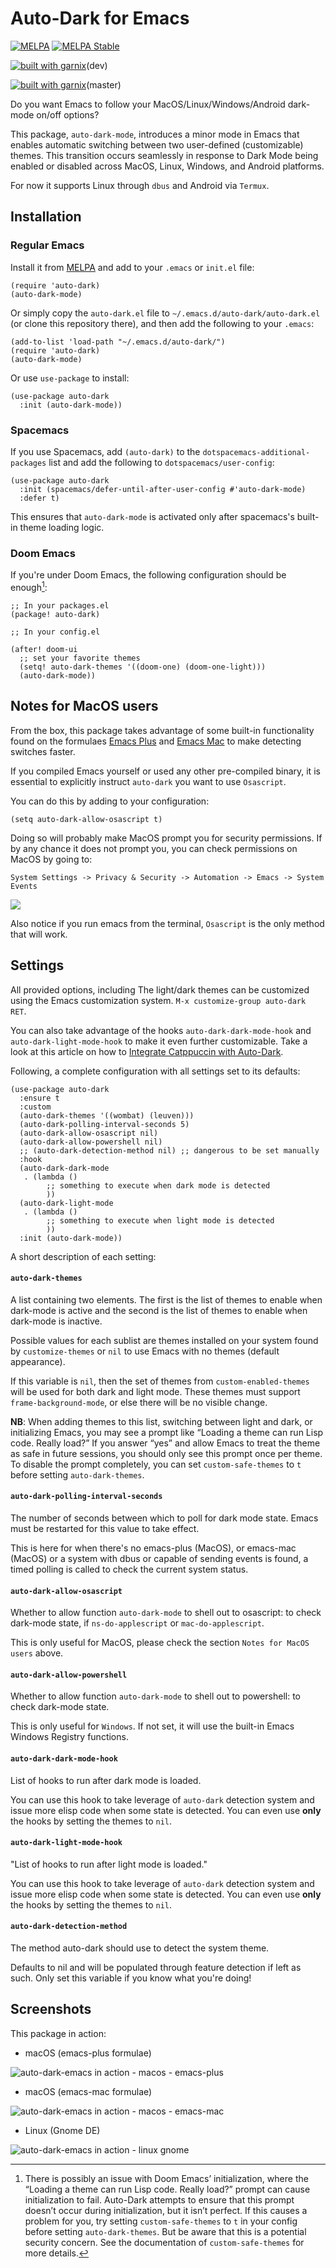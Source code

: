 # Auto-Dark for Emacs


[![MELPA](https://melpa.org/packages/auto-dark-badge.svg)](https://melpa.org/#/auto-dark)
[![MELPA Stable](https://stable.melpa.org/packages/auto-dark-badge.svg)](https://stable.melpa.org/#/auto-dark)

[![built with garnix](https://img.shields.io/endpoint.svg?url=https%3A%2F%2Fgarnix.io%2Fapi%2Fbadges%2FLionyxML%2Fauto-dark-emacs%3Fbranch%3Ddevelopment)](https://garnix.io/repo/LionyxML/auto-dark-emacs)(dev)

[![built with garnix](https://img.shields.io/endpoint.svg?url=https%3A%2F%2Fgarnix.io%2Fapi%2Fbadges%2FLionyxML%2Fauto-dark-emacs)](https://garnix.io/repo/LionyxML/auto-dark-emacs)(master)

Do you want Emacs to follow your MacOS/Linux/Windows/Android dark-mode on/off
options?


This package, `auto-dark-mode`, introduces a minor mode in Emacs that
enables automatic switching between two user-defined (customizable)
themes. This transition occurs seamlessly in response to Dark Mode
being enabled or disabled across MacOS, Linux, Windows, and Android
platforms.


For now it supports Linux through `dbus` and Android via `Termux`.


## Installation

### Regular Emacs

Install it from [MELPA](https://melpa.org/#/auto-dark) and add to your
`.emacs` or `init.el` file:


```emacs-lisp
(require 'auto-dark)
(auto-dark-mode)
```


Or simply copy the `auto-dark.el` file to
`~/.emacs.d/auto-dark/auto-dark.el` (or clone this repository there),
and then add the following to your `.emacs`:


```emacs-lisp
(add-to-list 'load-path "~/.emacs.d/auto-dark/")
(require 'auto-dark)
(auto-dark-mode)
```

Or use `use-package` to install:


```emacs-lisp
(use-package auto-dark
  :init (auto-dark-mode))
```


### Spacemacs

If you use Spacemacs, add `(auto-dark)` to the
`dotspacemacs-additional-packages` list and add the following to
`dotspacemacs/user-config`:


```emacs-lisp
(use-package auto-dark
  :init (spacemacs/defer-until-after-user-config #'auto-dark-mode)
  :defer t)
```

This ensures that `auto-dark-mode` is activated only after spacemacs's
built-in theme loading logic.


### Doom Emacs

If you're under Doom Emacs, the following configuration should be
enough[^1]:

[^1]: There is possibly an issue with Doom Emacs’ initialization, where the
“Loading a theme can run Lisp code. Really load?” prompt can cause
initialization to fail. Auto-Dark attempts to ensure that this prompt doesn’t
occur during initialization, but it isn’t perfect. If this causes a problem for
you, try setting `custom-safe-themes` to `t` in your config before setting
`auto-dark-themes`. But be aware that this is a potential security concern. See
the documentation of `custom-safe-themes` for more details.

```emacs-lisp
;; In your packages.el
(package! auto-dark)

;; In your config.el

(after! doom-ui
  ;; set your favorite themes
  (setq! auto-dark-themes '((doom-one) (doom-one-light)))
  (auto-dark-mode))
```


## Notes for MacOS users

From the box, this package takes advantage of some built-in functionality found
on the formulaes [Emacs Plus](https://github.com/d12frosted/homebrew-emacs-plus)
and [Emacs Mac](https://github.com/railwaycat/homebrew-emacsmacport?tab=readme-ov-file)
to make detecting switches faster.


If you compiled Emacs yourself or used any other pre-compiled binary,
it is essential to explicitly instruct `auto-dark` you want to use
`Osascript`.


You can do this by adding to your configuration:


```emacs-lisp
(setq auto-dark-allow-osascript t)
```


Doing so will probably make MacOS prompt you for security permissions.
If by any chance it does not prompt you, you can check permissions on MacOS
by going to:


```
System Settings -> Privacy & Security -> Automation -> Emacs -> System Events
```
![](https://github.com/user-attachments/assets/dd45a58f-b417-4255-8339-af7221ba8790)


Also notice if you run emacs from  the terminal, `Osascript` is the only method that
will work.


## Settings

All provided options, including The light/dark themes can be
customized using the Emacs customization system. `M-x customize-group auto-dark RET`.


You can also take advantage of the hooks `auto-dark-dark-mode-hook`
and `auto-dark-light-mode-hook` to make it even further
customizable. Take a look at this article on how to [Integrate
Catppuccin with
Auto-Dark](https://www.rahuljuliato.com/posts/auto-dark-catppuccin).


Following, a complete configuration with all settings set to its defaults:

```emacs-lisp
(use-package auto-dark
  :ensure t
  :custom
  (auto-dark-themes '((wombat) (leuven)))
  (auto-dark-polling-interval-seconds 5)
  (auto-dark-allow-osascript nil)
  (auto-dark-allow-powershell nil)
  ;; (auto-dark-detection-method nil) ;; dangerous to be set manually
  :hook
  (auto-dark-dark-mode
   . (lambda ()
        ;; something to execute when dark mode is detected
        ))
  (auto-dark-light-mode
   . (lambda ()
        ;; something to execute when light mode is detected
        ))
  :init (auto-dark-mode))
```


A short description of each setting:


#### `auto-dark-themes`

A list containing two elements. The first is the list of themes to enable when
dark-mode is active and the second is the list of themes to enable when
dark-mode is inactive.


Possible values for each sublist are themes installed on your system found by
`customize-themes` or `nil` to use Emacs with no themes (default appearance).


If this variable is `nil`, then the set of themes from `custom-enabled-themes`
will be used for both dark and light mode. These themes must support
`frame-background-mode`, or else there will be no visible change.


**NB**: When adding themes to this list, switching between light and dark, or
initializing Emacs, you may see a prompt like “Loading a theme can run Lisp
code. Really load?” If you answer “yes” and allow Emacs to treat the theme as
safe in future sessions, you should only see this prompt once per theme. To
disable the prompt completely, you can set `custom-safe-themes` to `t` before
setting `auto-dark-themes`.


#### `auto-dark-polling-interval-seconds`

The number of seconds between which to poll for dark mode state.
Emacs must be restarted for this value to take effect.


This is here for when there's no emacs-plus (MacOS), or emacs-mac
(MacOS) or a system with dbus or capable of sending events is found, a
timed polling is called to check the current system status.


#### `auto-dark-allow-osascript`

Whether to allow function `auto-dark-mode` to shell out to osascript:
to check dark-mode state, if `ns-do-applescript` or `mac-do-applescript`.


This is only useful for MacOS, please check the section `Notes for
MacOS users` above.


#### `auto-dark-allow-powershell`

Whether to allow function `auto-dark-mode` to shell out to powershell:
to check dark-mode state.


This is only useful for `Windows`. If not set, it will use the built-in Emacs
Windows Registry functions.


#### `auto-dark-dark-mode-hook`

List of hooks to run after dark mode is loaded.


You can use this hook to take leverage of `auto-dark` detection system and
issue more elisp code when some state is detected. You can even use **only** the
hooks by setting the themes to `nil`.


#### `auto-dark-light-mode-hook`

"List of hooks to run after light mode is loaded."


You can use this hook to take leverage of `auto-dark` detection system and
issue more elisp code when some state is detected. You can even use **only** the
hooks by setting the themes to `nil`.


#### `auto-dark-detection-method`

The method auto-dark should use to detect the system theme.


Defaults to nil and will be populated through feature detection
if left as such. Only set this variable if you know what you're
doing!


## Screenshots

This package in action:

- macOS (emacs-plus formulae)

![auto-dark-emacs in action - macos - emacs-plus](images/demo_emacs_plus.gif)

- macOS (emacs-mac formulae)

![auto-dark-emacs in action - macos - emacs-mac](images/demo_emacs_mac.gif)

- Linux (Gnome DE)

![auto-dark-emacs in action - linux gnome](images/demo_gnome.gif)
